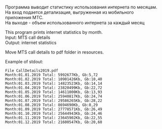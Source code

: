 Программа выводит статистику использования интернета по месяцам.\
На вход подается детализация, выгруженная из мобильного приложения МТС.\
На выходе - объем использованного интернета за каждый месяц


This program prints internet statistics by month.\
Input: MTS call details\
Output: internet statistics

Move MTS call details to pdf folder in resources.

Example of stdout:

~~~~
File CallDetails2019.pdf
Month:01.01.2019 Total: 5992677Kb, Gb:5,72
Month:01.02.2019 Total: 10901426Kb, Gb:10,40
Month:01.03.2019 Total: 14823523Kb, Gb:14,14
Month:01.04.2019 Total: 23820499Kb, Gb:22,72
Month:01.05.2019 Total: 14611000Kb, Gb:13,93
Month:01.06.2019 Total: 25940817Kb, Gb:24,74
Month:01.07.2019 Total: 29586265Kb, Gb:28,22
Month:01.08.2019 Total: 8694690Kb, Gb:8,29
Month:01.09.2019 Total: 27778571Kb, Gb:26,49
Month:01.10.2019 Total: 25644943Kb, Gb:24,46
Month:01.11.2019 Total: 23645902Kb, Gb:22,55
Month:01.12.2019 Total: 21600547Kb, Gb:20,60